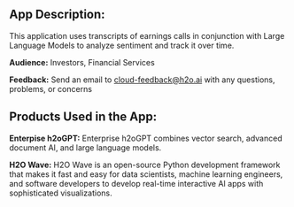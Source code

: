 ## App Description:

This application uses transcripts of earnings calls in conjunction with Large Language Models to 
analyze sentiment and track it over time.

**Audience:** Investors, Financial Services

**Feedback:** Send an email to cloud-feedback@h2o.ai with any questions, problems, or concerns

## Products Used in the App:

**Enterpise h2oGPT:** Enterprise h2oGPT combines vector search, advanced document AI, and large language models.

**H2O Wave:** H2O Wave is an open-source Python development framework that makes it fast and easy for data scientists, machine learning engineers, and software developers to develop real-time interactive AI apps with sophisticated visualizations.